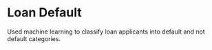 # Loan Default

Used machine learning to classify loan applicants into default and not default categories.

